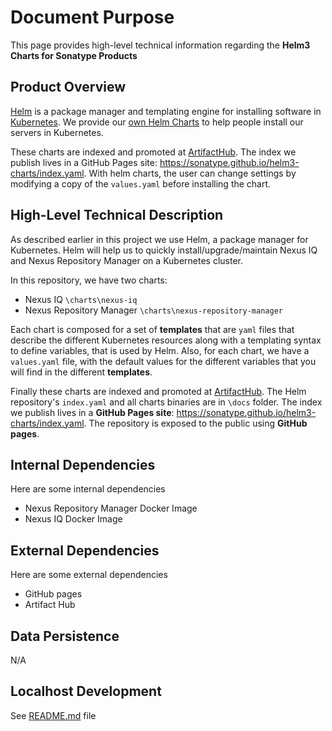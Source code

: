 <!--

    Copyright (c) 2019-present Sonatype, Inc.
    This program and the accompanying materials are made available under
    the terms of the Eclipse Public License 2.0 which accompanies this
    distribution and is available at https://www.eclipse.org/legal/epl-2.0/.

-->

# Document Purpose

This page provides high-level technical information regarding the **Helm3 Charts for Sonatype Products**


## Product Overview

[Helm](https://helm.sh/) is a package manager and templating engine for installing software in [Kubernetes](https://kubernetes.io/). We provide our [own Helm Charts](https://sonatype.github.io/helm3-charts/) to help people install our servers in Kubernetes. 

These charts are indexed and promoted at [ArtifactHub](https://artifacthub.io/packages/search?page=1&repo=sonatype). The index we publish lives in a GitHub Pages site: https://sonatype.github.io/helm3-charts/index.yaml. With helm charts, the user can change settings by modifying a copy of the `values.yaml` before installing the chart.


## High-Level Technical Description

As described earlier in this project we use Helm, a package manager for Kubernetes. Helm will help us to quickly install/upgrade/maintain Nexus IQ and Nexus Repository Manager on a Kubernetes cluster.

In this repository, we have two charts: 
* Nexus IQ `\charts\nexus-iq`
* Nexus Repository Manager `\charts\nexus-repository-manager`

Each chart is composed for a set of **templates** that are `yaml` files that describe the different Kubernetes resources along with a templating syntax to define variables, that is used by Helm. Also, for each chart, we have a `values.yaml` file, with the default values for the different variables that you will find in the different **templates**.

Finally these charts are indexed and promoted at [ArtifactHub](https://artifacthub.io/packages/search?page=1&repo=sonatype). The Helm repository's `index.yaml` and all charts binaries are in `\docs` folder. The index we publish lives in a **GitHub Pages site**: https://sonatype.github.io/helm3-charts/index.yaml. The repository is exposed to the public using **GitHub pages**.


## Internal Dependencies

Here are some internal dependencies

- Nexus Repository Manager Docker Image
- Nexus IQ Docker Image


## External Dependencies

Here are some external dependencies

- GitHub pages
- Artifact Hub


## Data Persistence 
N/A


## Localhost Development
See [README.md](./README.md) file
